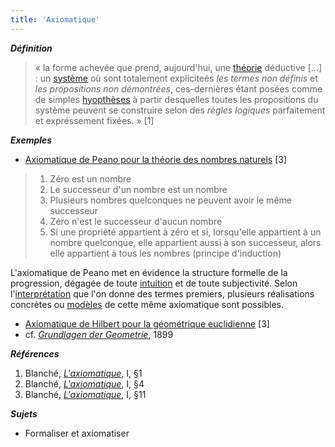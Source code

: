 ```yaml
---
title: 'Axiomatique'
---
```


***Définition*** 

> &laquo; la forme achevée que prend, aujourd'hui, une [théorie](../theorie/) déductive [...] :
> un [système](../systeme/) où sont totalement expliciteés *les termes non définis* et
> *les propositions non démontrées*, ces-dernières étant posées comme de simples
> [hyopthèses](../hyptohese/) à partir desquelles toutes les propositions du système peuvent se 
> construire selon des *règles logiques* parfaitement et expréssement fixées. &raquo; [1]

***Exemples***

* <u>Axiomatique de Peano pour la théorie des nombres naturels</u> [3]

> <ol>
> <li>Zéro est un nombre</li>
> <li>Le successeur d'un nombre est un nombre</li>
> <li>Plusieurs nombres quelconques ne peuvent avoir le même successeur</li>
> <li>Zéro n'est le successeur d'aucun nombre</li>
> <li>Si une propriété appartient à zéro et si, lorsqu'elle appartient à un nombre quelconque,
>     elle appartient aussi à son successeur, alors elle appartient à tous les nombres
>     (principe d'induction)</li>
> </ol>

L'axiomatique de Peano met en évidence la structure formelle de la progression, dégagée
de toute [intuition](../intuition) et de toute subjectivité.
Selon l'[interprétation](#) que l'on donne des termes premiers, plusieurs réalisations
concrètes ou [modèles](../modele) de cette même axiomatique sont possibles.

* <u>Axiomatique de Hilbert pour la géométrique euclidienne</u> [3]
 * cf. <u>*Grundlagen der Geometrie*</u>, 1899

***Références***

1. Blanché, <u>*L'axiomatique*</u>, I, &sect;1
1. Blanché, <u>*L'axiomatique*</u>, I, &sect;4
1. Blanché, <u>*L'axiomatique*</u>, I, &sect;11

***Sujets***

- Formaliser et axiomatiser
